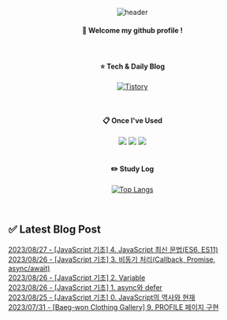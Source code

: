 
<div align="center"> 

![header](https://capsule-render.vercel.app/api?type=waving&color=000000&height=150&section=header&text=Baeg-won&fontColor=ffffff&fontSize=70&animation=fadeIn&fontAlignY=55&desc=%20&descAlignY=62&descAlign=62)
  
####  :wave: Welcome my github profile !
  
<br/>

####  :star: Tech & Daily Blog
<a href="https://daegwonkim.tistory.com/"><img alt="Tistory" src ="https://img.shields.io/badge/Tistory-white.svg?&style=for-the-badge"/></a>

<br/>
  
####  :clipboard: Once I've Used
<img src="https://img.shields.io/badge/JAVA-007396?style=for-the-badge&logo=Java&logoColor=white">
<img src="https://img.shields.io/badge/Spring-6DB33F?style=for-the-badge&logo=Spring&logoColor=white">
<img src="https://img.shields.io/badge/MySQL-4479A1?style=for-the-badge&logo=MySQL&logoColor=white">

<br/>
<br/>

#### :pencil2: Study Log
[![Top Langs](https://github-readme-stats.vercel.app/api/top-langs/?username=Baeg-won&layout=compact&show_icons=true)](https://github.com/anuraghazra/github-readme-stats)

</div>

<br/>

## ✅ Latest Blog Post

[2023/08/27 - [JavaScript 기초] 4. JavaScript 최신 문법(ES6, ES11)](https://daegwonkim.tistory.com/473) <br/>
[2023/08/26 - [JavaScript 기초] 3. 비동기 처리(Callback, Promise, async/await)](https://daegwonkim.tistory.com/472) <br/>
[2023/08/26 - [JavaScript 기초] 2. Variable](https://daegwonkim.tistory.com/471) <br/>
[2023/08/26 - [JavaScript 기초] 1. async와 defer](https://daegwonkim.tistory.com/470) <br/>
[2023/08/25 - [JavaScript 기초] 0. JavaScript의 역사와 현재](https://daegwonkim.tistory.com/469) <br/>
[2023/07/31 - [Baeg-won Clothing Gallery] 9. PROFILE 페이지 구현](https://daegwonkim.tistory.com/468) <br/>
